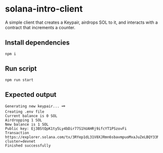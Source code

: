 # solana-intro-client
A simple client that creates a Keypair, airdrops SOL to it, and interacts with a contract that increments a counter.

## Install dependencies

```terminal
npm i
```

## Run script

```terminal
npm run start
```

## Expected output

```terminal
Generating new keypair... 🗝️
Creating .env file
Current balance is 0 SOL
Airdropping 1 SOL
New balance is 1 SOL
Public key: Ej3BStQpK1ty5Ly4bDir77S1hUAHRj9ifcYT1PSzovFi
Transaction https://explorer.solana.com/tx/3RYep1dL31V8XJRmn6sbavmpuoMxaJuZeLBQY33NmzUqL7Nk7YLQPmYZbwnh53MNYJrXaC91xfNTH1pKyJ8kDNDd?cluster=devnet
Finished successfully
```
